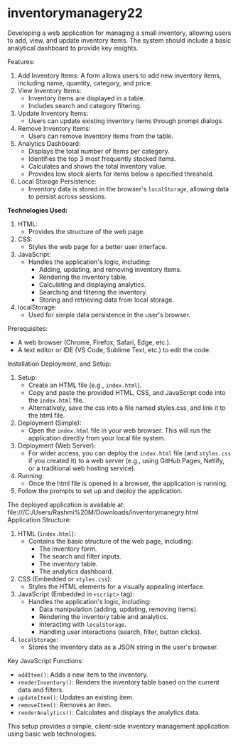# inventorymanagery22
Developing a web application for managing a small inventory, allowing users to add, view, and update inventory items. The system should include a basic analytical dashboard to provide key insights.

Features:

1.  Add Inventory Items:
     A form allows users to add new inventory items, including name, quantity, category, and price.
2.  View Inventory Items:
    * Inventory items are displayed in a table.
    * Includes search and category filtering.
3.  Update Inventory Items:
    * Users can update existing inventory items through prompt dialogs.
4.  Remove Inventory Items:
    * Users can remove inventory items from the table.
5.  Analytics Dashboard:
    * Displays the total number of items per category.
    * Identifies the top 3 most frequently stocked items.
    * Calculates and shows the total inventory value.
    * Provides low stock alerts for items below a specified threshold.
6.  Local Storage Persistence:
    * Inventory data is stored in the browser's `localStorage`, allowing data to persist across sessions.

**Technologies Used:**

1.  HTML:
    * Provides the structure of the web page.
2.  CSS:
    * Styles the web page for a better user interface.
3.  JavaScript:
    * Handles the application's logic, including:
        * Adding, updating, and removing inventory items.
        * Rendering the inventory table.
        * Calculating and displaying analytics.
        * Searching and filtering the inventory.
        * Storing and retrieving data from local storage.
4.  localStorage:
    * Used for simple data persistence in the user's browser.


Prerequisites:

* A web browser (Chrome, Firefox, Safari, Edge, etc.).
* A text editor or IDE (VS Code, Sublime Text, etc.) to edit the code.

Installation
Deployment, and Setup:

1.  Setup:
    * Create an HTML file (e.g., `index.html`).
    * Copy and paste the provided HTML, CSS, and JavaScript code into the `index.html` file.
    * Alternatively, save the css into a file named styles.css, and link it to the html file.
2.  Deployment (Simple):
    * Open the `index.html` file in your web browser. This will run the application directly from your local file system.
3.  Deployment (Web Server):
    * For wider access, you can deploy the `index.html` file (and `styles.css` if you created it) to a web server (e.g., using GitHub Pages, Netlify, or a traditional web hosting service).
4.  Running:
    * Once the html file is opened in a browser, the application is running.
5. Follow the prompts to set up and deploy the application.

The deployed application is available at: file:///C:/Users/Rashmi%20M/Downloads/inventorymanegry.html
Application Structure:

1.  HTML (`index.html`):
    * Contains the basic structure of the web page, including:
        * The inventory form.
        * The search and filter inputs.
        * The inventory table.
        * The analytics dashboard.
2.  CSS (Embedded or `styles.css`):
    * Styles the HTML elements for a visually appealing interface.
3.  JavaScript (Embedded in `<script>` tag):
    * Handles the application's logic, including:
        * Data manipulation (adding, updating, removing items).
        * Rendering the inventory table and analytics.
        * Interacting with `localStorage`.
        * Handling user interactions (search, filter, button clicks).
4.  `localStorage`:
    * Stores the inventory data as a JSON string in the user's browser.

Key JavaScript Functions:

* `addItem()`: Adds a new item to the inventory.
* `renderInventory()`: Renders the inventory table based on the current data and filters.
* `updateItem()`: Updates an existing item.
* `removeItem()`: Removes an item.
* `renderAnalytics()`: Calculates and displays the analytics data.

This setup provides a simple, client-side inventory management application using basic web technologies.

